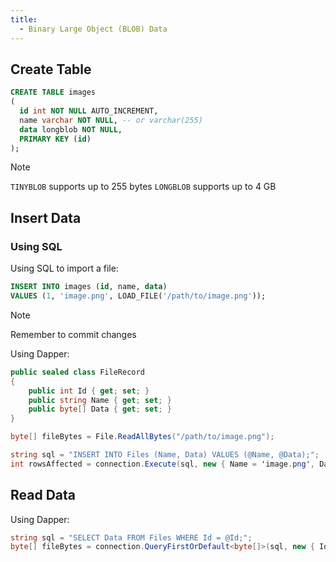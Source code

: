 ```yaml
---
title:
  - Binary Large Object (BLOB) Data
---
```

## Create Table

```sql
CREATE TABLE images
(
  id int NOT NULL AUTO_INCREMENT,
  name varchar NOT NULL, -- or varchar(255)
  data longblob NOT NULL,
  PRIMARY KEY (id)
);
```

> [!Note]
> `TINYBLOB` supports up to 255 bytes
> `LONGBLOB` supports up to 4 GB

## Insert Data

### Using SQL

Using SQL to import a file:
```sql
INSERT INTO images (id, name, data)
VALUES (1, 'image.png', LOAD_FILE('/path/to/image.png'));
```

> [!Note]
> Remember to commit changes

Using Dapper:
```csharp
public sealed class FileRecord
{
    public int Id { get; set; }
    public string Name { get; set; }
    public byte[] Data { get; set; }
}

byte[] fileBytes = File.ReadAllBytes("/path/to/image.png");

string sql = "INSERT INTO Files (Name, Data) VALUES (@Name, @Data);";
int rowsAffected = connection.Execute(sql, new { Name = 'image.png', Data = fileBytes });
```

## Read Data

Using Dapper:
```csharp
string sql = "SELECT Data FROM Files WHERE Id = @Id;";
byte[] fileBytes = connection.QueryFirstOrDefault<byte[]>(sql, new { Id = recordId });
```
